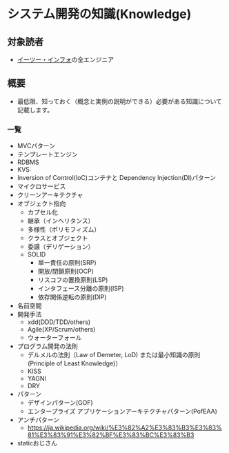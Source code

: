 # システム開発の知識(Knowledge)

## 対象読者

* [イーツー・インフォ](https://www.e2info.co.jp/)の全エンジニア

## 概要

* 最低限、知っておく（概念と実例の説明ができる）必要がある知識について記載します。

### 一覧

* MVCパターン
* テンプレートエンジン
* RDBMS
* KVS
* Inversion of Control(IoC)コンテナと Dependency Injection(DI)パターン
* マイクロサービス
* クリーンアーキテクチャ
* オブジェクト指向
    * カプセル化
    * 継承（インヘリタンス）
    * 多様性（ポリモフィズム）
    * クラスとオブジェクト
    * 委譲（デリゲーション）
    * SOLID
        * 単一責任の原則(SRP)
        * 開放/閉鎖原則(OCP)
        * リスコフの置換原則(LSP)
        * インタフェース分離の原則(ISP)
        * 依存関係逆転の原則(DIP)
* 名前空間
* 開発手法
    * xdd(DDD/TDD/others)
    * Agile(XP/Scrum/others)
    * ウォーターフォール
* プログラム開発の法則
    * デルメルの法則（Law of Demeter, LoD) または最小知識の原則 (Principle of Least Knowledge)）
    * KISS
    * YAGNI
    * DRY
* パターン
    * デザインパターン(GOF)
    * エンタープライズ アプリケーションアーキテクチャパターン(PofEAA) 
* アンチパターン
    * https://ja.wikipedia.org/wiki/%E3%82%A2%E3%83%B3%E3%83%81%E3%83%91%E3%82%BF%E3%83%BC%E3%83%B3
* staticおじさん
